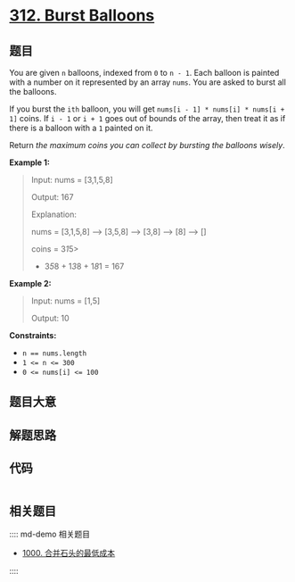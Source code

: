 # [312. Burst Balloons](https://leetcode.com/problems/burst-balloons/)

## 题目

You are given `n` balloons, indexed from `0` to `n - 1`. Each balloon is
painted with a number on it represented by an array `nums`. You are asked to
burst all the balloons.

If you burst the `ith` balloon, you will get `nums[i - 1] * nums[i] * nums[i +
1]` coins. If `i - 1` or `i + 1` goes out of bounds of the array, then treat
it as if there is a balloon with a `1` painted on it.

Return _the maximum coins you can collect by bursting the balloons wisely_.



**Example 1:**

> Input: nums = [3,1,5,8]
> 
> Output: 167
> 
> Explanation:
> 
> nums = [3,1,5,8] --> [3,5,8] --> [3,8] --> [8] --> []
> 
> coins =  3*1*5> 
> +   3*5*8   +  1*3*8  + 1*8*1 = 167

**Example 2:**

> Input: nums = [1,5]
> 
> Output: 10

**Constraints:**

  * `n == nums.length`
  * `1 <= n <= 300`
  * `0 <= nums[i] <= 100`


## 题目大意

## 解题思路

## 代码

```javascript

```

## 相关题目

:::: md-demo 相关题目
- [1000. 合并石头的最低成本](https://leetcode.com/problems/minimum-cost-to-merge-stones)

::::
